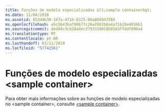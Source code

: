 ```yaml
---
title: Funções de modelo especializadas &lt;sample container&gt;
ms.date: 11/04/2016
ms.assetid: 853d4b30-167a-471b-8325-86a868943568
ms.openlocfilehash: e5c5643baf8067fc26a7881b0a4a71b28e4934b1
ms.sourcegitcommit: dedd4c3cb28adec3793329018b9163ffddf890a4
ms.translationtype: MT
ms.contentlocale: pt-BR
ms.lasthandoff: 03/11/2019
ms.locfileid: "57742561"
---
```

# <a name="ltsample-containergt-specialized-template-functions"></a>Funções de modelo especializadas &lt;sample container&gt;

Para obter mais informações sobre as funções de modelo especializadas no \<sample container>, consulte [\<sample container>](../standard-library/sample-container.md).
